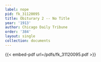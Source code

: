 ```yaml
---
label: nope
pid: fk_31120095
title: Obiturary 2 -- No Title
year: '1913'
author: Chicago Daily Tribune
order: '384'
layout: single
collection: documents
---
```



{{< embed-pdf url=/pdfs/fk_31120095.pdf >}}